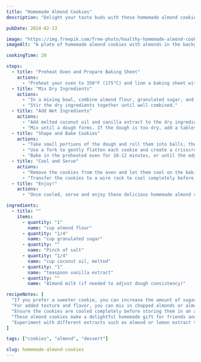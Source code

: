 ```yaml
---
title: "Homemade Almond Cookies"
description: "Delight your taste buds with these homemade almond cookies, packed with the rich flavor of almonds and a hint of sweetness."

pubDate: 2024-02-13

image: "https://img.freepik.com/free-photo/healthy-homemade-almond-cookies-concrete-top-view_114579-4989.jpg?t=st=1727549036~exp=1727552636~hmac=a1f8b4b33c8449e06cd2a42c437b6124d5153f1dfbf4d3d3fdced91f9be5638f&w=826"
imageAlt: "A plate of homemade almond cookies with almonds in the background"

cookingTime: 20

steps:
  - title: "Preheat Oven and Prepare Baking Sheet"
    actions:
      - "Preheat your oven to 350°F (175°C) and line a baking sheet with parchment paper."
  - title: "Mix Dry Ingredients"
    actions:
      - "In a mixing bowl, combine almond flour, granulated sugar, and a pinch of salt."
      - "Stir the dry ingredients together until well combined."
  - title: "Add Wet Ingredients"
    actions:
      - "Add melted coconut oil and vanilla extract to the dry ingredients."
      - "Mix until a dough forms. If the dough is too dry, add a tablespoon of almond milk at a time until it comes together."
  - title: "Shape and Bake Cookies"
    actions:
      - "Take small portions of the dough and roll them into balls, then place them on the prepared baking sheet."
      - "Use a fork to gently flatten each cookie and create a crisscross pattern on top."
      - "Bake in the preheated oven for 10-12 minutes, or until the edges are golden brown."
  - title: "Cool and Serve"
    actions:
      - "Remove the cookies from the oven and let them cool on the baking sheet for 5 minutes."
      - "Transfer the cookies to a wire rack to cool completely before serving."
  - title: "Enjoy!"
    actions:
      - "Once cooled, serve and enjoy these delicious homemade almond cookies with your favorite hot beverage!"

ingredients:
  - title: ""
    items:
      - quantity: "1" 
        name: "cup almond flour"
      - quantity: "1/4"
        name: "cup granulated sugar"
      - quantity: ""
        name: "Pinch of salt"
      - quantity: "1/4"
        name: "cup coconut oil, melted"
      - quantity: "1"
        name: "teaspoon vanilla extract"
      - quantity: ""
        name: "Almond milk (if needed to adjust dough consistency)"

recipeNotes: [
  "If you prefer a sweeter cookie, you can increase the amount of sugar to suit your taste.",
  "For added texture and flavor, you can mix in chopped almonds or almond flakes into the dough before shaping the cookies.",
  "Ensure the cookies are cooled completely before storing them in an airtight container to maintain their crispness.",
  "These almond cookies make a delightful homemade gift for friends and family. Simply pack them in a decorative box or jar!",
  "Experiment with different extracts such as almond or lemon extract to add a unique twist to the flavor of these cookies."
]

tags: ["cookies", "almond", "dessert"]

slug: homemade-almond-cookies
---
```

